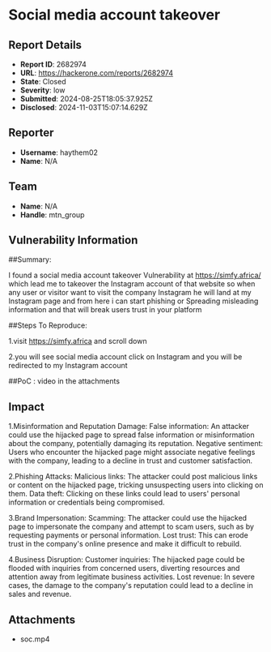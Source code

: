 # Social media account takeover 

## Report Details
- **Report ID**: 2682974
- **URL**: https://hackerone.com/reports/2682974
- **State**: Closed
- **Severity**: low
- **Submitted**: 2024-08-25T18:05:37.925Z
- **Disclosed**: 2024-11-03T15:07:14.629Z

## Reporter
- **Username**: haythem02
- **Name**: N/A

## Team
- **Name**: N/A
- **Handle**: mtn_group

## Vulnerability Information
##Summary:

I found a social media account takeover Vulnerability at https://simfy.africa/ which lead me to takeover the Instagram account of that website so when any user or visitor want to visit the company Instagram he will land at my Instagram page and from here i can start phishing or Spreading misleading information and that will break users trust in your platform

##Steps To Reproduce:

1.visit https://simfy.africa and scroll down

2.you will see social media account click on Instagram and you will be redirected to my Instagram account

##PoC : video in the attachments

## Impact

1.Misinformation and Reputation Damage: False information: An attacker could use the hijacked page to spread false information or misinformation about the company, potentially damaging its reputation. Negative sentiment: Users who encounter the hijacked page might associate negative feelings with the company, leading to a decline in trust and customer satisfaction.

2.Phishing Attacks: Malicious links: The attacker could post malicious links or content on the hijacked page, tricking unsuspecting users into clicking on them. Data theft: Clicking on these links could lead to users' personal information or credentials being compromised.

3.Brand Impersonation: Scamming: The attacker could use the hijacked page to impersonate the company and attempt to scam users, such as by requesting payments or personal information. Lost trust: This can erode trust in the company's online presence and make it difficult to rebuild.

4.Business Disruption: Customer inquiries: The hijacked page could be flooded with inquiries from concerned users, diverting resources and attention away from legitimate business activities. Lost revenue: In severe cases, the damage to the company's reputation could lead to a decline in sales and revenue.

## Attachments
- soc.mp4
